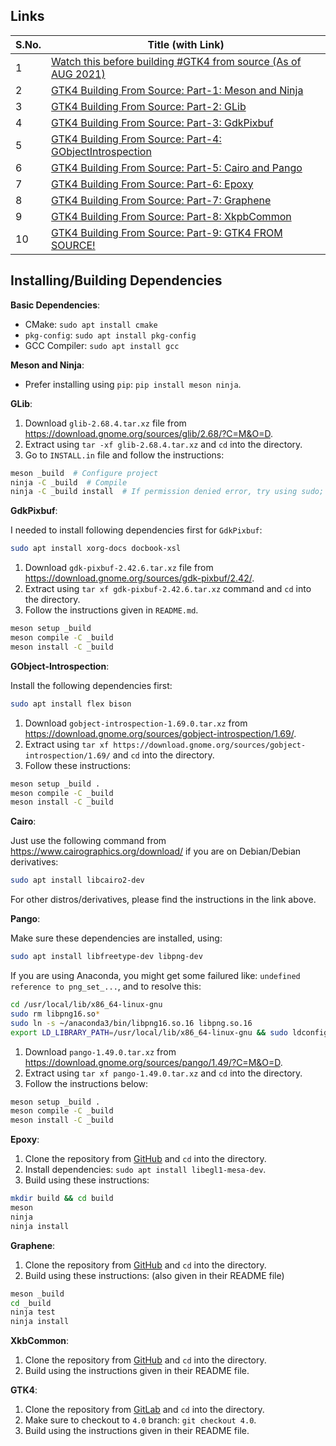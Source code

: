 
## Links

S.No. | Title (with Link)
--- | --- |
1 | [Watch this before building #GTK4 from source (As of AUG 2021)](https://www.youtube.com/watch?v=21iWUthRFVY&list=PLfjzHJeA53gSjJ92UZAHCFjpqN9z7x1Jc&index=12)
2 | [GTK4 Building From Source: Part-1: Meson and Ninja](https://www.youtube.com/watch?v=s1cR7D1ukkk&list=PLfjzHJeA53gSjJ92UZAHCFjpqN9z7x1Jc&index=3)
3 | [GTK4 Building From Source: Part-2: GLib](https://youtu.be/R-gPu2J35M4)
4 | [GTK4 Building From Source: Part-3: GdkPixbuf](https://youtu.be/qhBDY5MeTok)
5 | [GTK4 Building From Source: Part-4: GObjectIntrospection](https://youtu.be/esK9FdeoUSw)
6 | [GTK4 Building From Source: Part-5: Cairo and Pango](https://youtu.be/0VnOPAjFLuc)
7 | [GTK4 Building From Source: Part-6: Epoxy](https://youtu.be/iwuA_wxZY68)
8 | [GTK4 Building From Source: Part-7: Graphene](https://youtu.be/TCKR_pjKweg)
9 | [GTK4 Building From Source: Part-8: XkpbCommon](https://youtu.be/rHG8-vNxVk4)
10 | [GTK4 Building From Source: Part-9: GTK4 FROM SOURCE!](https://youtu.be/H4QRGOA2WCw)

## Installing/Building Dependencies

**Basic Dependencies**:

- CMake: `sudo apt install cmake`
- `pkg-config`: `sudo apt install pkg-config`
- GCC Compiler: `sudo apt install gcc`

**Meson and Ninja**:

- Prefer installing using `pip`: `pip install meson ninja`.

**GLib**:

1. Download `glib-2.68.4.tar.xz` file from https://download.gnome.org/sources/glib/2.68/?C=M&O=D.
2. Extract using `tar -xf glib-2.68.4.tar.xz` and `cd` into the directory.
3. Go to `INSTALL.in` file and follow the instructions:

```bash
meson _build  # Configure project
ninja -C _build  # Compile
ninja -C _build install  # If permission denied error, try using sudo;
```

**GdkPixbuf**:

I needed to install following dependencies first for `GdkPixbuf`:

```bash
sudo apt install xorg-docs docbook-xsl
```

1. Download `gdk-pixbuf-2.42.6.tar.xz` file from https://download.gnome.org/sources/gdk-pixbuf/2.42/.
2. Extract using `tar xf gdk-pixbuf-2.42.6.tar.xz` command and `cd` into the directory.
3. Follow the instructions given in `README.md`.

```bash
meson setup _build
meson compile -C _build
meson install -C _build
```

**GObject-Introspection**:

Install the following dependencies first:

```bash
sudo apt install flex bison
```

1. Download `gobject-introspection-1.69.0.tar.xz` from https://download.gnome.org/sources/gobject-introspection/1.69/.
2. Extract using `tar xf https://download.gnome.org/sources/gobject-introspection/1.69/` and `cd` into the directory.
3. Follow these instructions:

```bash
meson setup _build .
meson compile -C _build
meson install -C _build
```

**Cairo**:

Just use the following command from https://www.cairographics.org/download/ if you are on Debian/Debian derivatives:

```bash
sudo apt install libcairo2-dev
```

For other distros/derivatives, please find the instructions in the link above.

**Pango**:

Make sure these dependencies are installed, using:

```bash
sudo apt install libfreetype-dev libpng-dev
```

If you are using Anaconda, you might get some failured like: `undefined reference to png_set_...`, and to resolve this:

```bash
cd /usr/local/lib/x86_64-linux-gnu
sudo rm libpng16.so*
sudo ln -s ~/anaconda3/bin/libpng16.so.16 libpng.so.16
export LD_LIBRARY_PATH=/usr/local/lib/x86_64-linux-gnu && sudo ldconfig
```

1. Download `pango-1.49.0.tar.xz` from https://download.gnome.org/sources/pango/1.49/?C=M&O=D.
2. Extract using `tar xf pango-1.49.0.tar.xz` and `cd` into the directory.
3. Follow the instructions below:

```bash
meson setup _build .
meson compile -C _build
meson install -C _build
```

**Epoxy**:

1. Clone the repository from [GitHub](https://github.com/anholt/libepoxy) and `cd` into the directory.
2. Install dependencies: `sudo apt install libegl1-mesa-dev`.
3. Build using these instructions:

```bash
mkdir build && cd build
meson
ninja
ninja install
```

**Graphene**:

1. Clone the repository from [GitHub](https://github.com/ebassi/graphene) and `cd` into the directory.
2. Build using these instructions: (also given in their README file)

```bash
meson _build
cd _build
ninja test
ninja install
```

**XkbCommon**:

1. Clone the repository from [GitHub](https://github.com/xkbcommon/libxkbcommon) and `cd` into the directory.
2. Build using the instructions given in their README file.

**GTK4**:

1. Clone the repository from [GitLab](https://gitlab.gnome.org/GNOME/gtk) and `cd` into the directory.
2. Make sure to checkout to `4.0` branch: `git checkout 4.0`.
3. Build using the instructions given in their README file.

